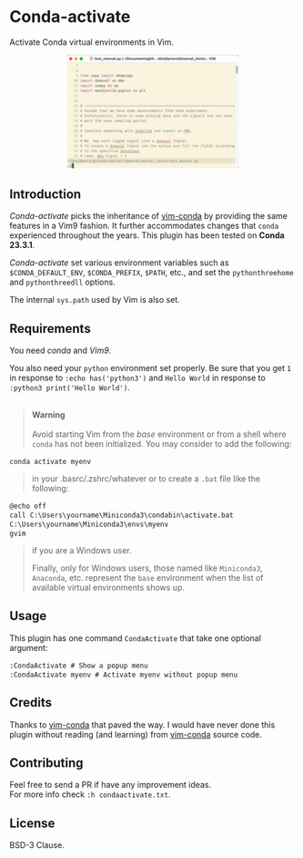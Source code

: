 # Conda-activate
Activate Conda virtual environments in Vim.

<p align="center">
<img src="/Conda.gif" width="60%" height="60%">
</p>

## Introduction
*Conda-activate* picks the inheritance of
[vim-conda](https://github.com/cjrh/vim-conda) by providing the same features
in a Vim9 fashion.  It further accommodates changes that `conda` experienced
throughout the years.
This plugin has been tested on **Conda 23.3.1**.

*Conda-activate* set various environment variables such as
`$CONDA_DEFAULT_ENV`,
 `$CONDA_PREFIX`, `$PATH`, etc., and set the
`pythonthreehome` and `pythonthreedll` options.

The internal `sys.path` used by Vim is also set.



## Requirements
You need *conda* and *Vim9*.<br>

You also need  your `python` environment set properly.
Be sure that you get `1` in response to  `:echo has('python3')` and
 `Hello World` in response to `:python3 print('Hello World')`.<br><br>

<!-- If it won't happen, then you have to set the `pythonthreedll` and -->
<!-- `pythonthreehome` options in Vim. -->
<!-- See `:h pythonthreedll` and `:h pythonthreehome`.<br><br> -->


>**Warning**<br><br>
> Avoid starting Vim from the *base* environment or from a shell where `conda`
> has not been initialized.
> You may consider to add the following:
```
conda activate myenv
```
> in your .basrc/.zshrc/whatever or to create a `.bat` file like the
> following:
```
@echo off
call C:\Users\yourname\Miniconda3\condabin\activate.bat C:\Users\yourname\Miniconda3\envs\myenv
gvim
```
> if you are a Windows user.
>
>Finally, only for Windows users, those named
>like `Miniconda3`, `Anaconda`, etc. represent the `base` environment when the
>list of available virtual environments shows up.


## Usage
This plugin has one command `CondaActivate` that take one optional argument:
```
:CondaActivate # Show a popup menu
:CondaActivate myenv # Activate myenv without popup menu
```

## Credits
Thanks to [vim-conda](https://github.com/cjrh/vim-conda) that paved the way.
I would have never done this plugin without reading (and learning)
from [vim-conda](https://github.com/cjrh/vim-conda) source code.


## Contributing
Feel free to send a PR if have any improvement ideas.<br>
For more info check `:h condaactivate.txt`.


## License
BSD-3 Clause.
